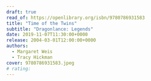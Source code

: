 ```yaml
---
draft: true
read_of: https://openlibrary.org/isbn/9780786931583
title: "Time of the Twins"
subtitle: "Dragonlance: Legends"
date: 2019-11-07T11:30:00+0000
release: 2004-03-01T12:00:00+0000
authors:
  - Margaret Weis
  - Tracy Hickman
cover: 9780786931583.jpeg
# rating:
---
```

